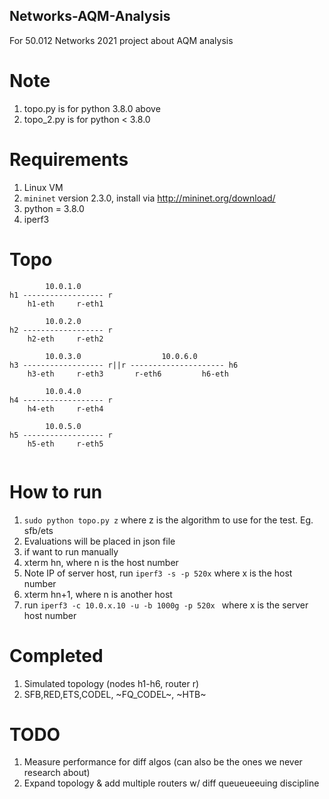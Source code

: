 ## Networks-AQM-Analysis

For 50.012 Networks 2021 project about AQM analysis

# Note
1. topo.py is for python 3.8.0 above
2. topo_2.py is for python < 3.8.0 

# Requirements
1. Linux VM 
2. ```mininet``` version 2.3.0, install via http://mininet.org/download/
3. python = 3.8.0
4. iperf3

# Topo
```
        10.0.1.0
h1 ------------------ r
    h1-eth     r-eth1

        10.0.2.0
h2 ------------------ r
    h2-eth     r-eth2

        10.0.3.0                  10.0.6.0
h3 ------------------ r||r --------------------- h6
    h3-eth     r-eth3       r-eth6         h6-eth

        10.0.4.0
h4 ------------------ r
    h4-eth     r-eth4

        10.0.5.0
h5 ------------------ r
    h5-eth     r-eth5 
    
```

# How to run
1. ```sudo python topo.py z``` where z is the algorithm to use for the test. Eg. sfb/ets
2. Evaluations will be placed in json file
3. if want to run manually
4. xterm hn, where n is the host number
5. Note IP of server host, run ```iperf3 -s -p 520x``` where x is the host number
6. xterm hn+1, where n is another host
7. run ```iperf3 -c 10.0.x.10 -u -b 1000g -p 520x ``` where x is the server host number

# Completed
1. Simulated topology (nodes h1-h6, router r)
2. SFB,RED,ETS,CODEL, ~FQ_CODEL~, ~HTB~

# TODO
1. Measure performance for diff algos (can also be the ones we never research about)
2. Expand topology & add multiple routers w/ diff queueueeuing discipline
